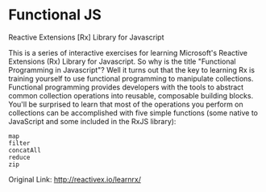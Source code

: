 # Functional JS
 Reactive Extensions [Rx] Library for Javascript
 
 
 This is a series of interactive exercises for learning Microsoft's Reactive Extensions (Rx) Library for Javascript. So why is the title "Functional Programming in Javascript"? Well it turns out that the key to learning Rx is training yourself to use functional programming to manipulate collections. Functional programming provides developers with the tools to abstract common collection operations into reusable, composable building blocks. You'll be surprised to learn that most of the operations you perform on collections can be accomplished with five simple functions (some native to JavaScript and some included in the RxJS library):

    map
    filter
    concatAll
    reduce
    zip




Original Link:
http://reactivex.io/learnrx/
